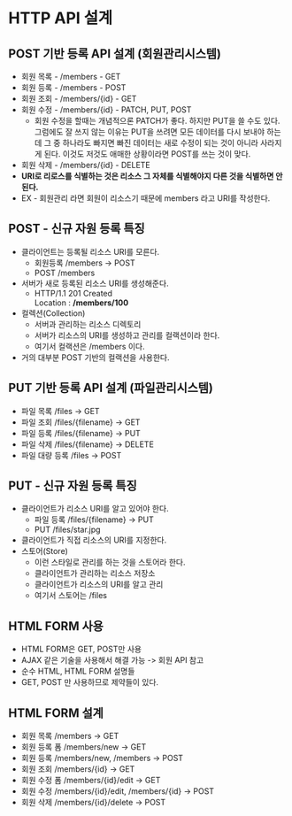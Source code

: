 # HTTP API 설계
## POST 기반 등록 API 설계 (회원관리시스템)
* 회원 목록 - /members - GET
* 회원 등록 - /members - POST
* 회원 조회 - /members/{id} - GET
* 회원 수정 - /members/{id} - PATCH, PUT, POST
    * 회원 수정을 할때는 개념적으론 PATCH가 좋다. 하지만 PUT을 쓸 수도 있다. 그럼에도 잘 쓰지 않는 이유는 PUT을 쓰려면 모든 데이터를 다시 보내야 하는데 그 중 하나라도 빠지면 빠진 데이터는 새로 수정이 되는 것이 아니라 사라지게 된다. 이것도 저것도 애매한 상황이라면 POST를 쓰는 것이 맞다.
* 회원 삭제 - /members/{id} - DELETE
* **URI로 리로스를 식별하는 것은 리소스 그 자체를 식별해야지 다른 것을 식별하면 안된다.**
* EX - 회원관리 라면 회원이 리소스기 때문에 members 라고 URI를 작성한다.

## POST - 신규 자원 등록 특징
* 클라이언트는 등록될 리소스 URI를 모른다.
    * 회원등록 /members -> POST
    * POST /members
* 서버가 새로 등록된 리소스 URI를 생성해준다.
    * HTTP/1.1 201 Created<br>Location : **/members/100**
* 컬렉션(Collection)
    * 서버과 관리하는 리소스 디렉토리
    * 서버가 리소스의 URI를 생성하고 관리를 컬랙션이라 한다.
    * 여기서 컬랙션은 /members 이다.
* 거의 대부분 POST 기반의 컬랙션을 사용한다.

## PUT 기반 등록 API 설계 (파일관리시스템)
* 파일 목록 /files -> GET
* 파일 조회 /files/{filename} -> GET
* 파일 등록 /files/{filename} -> PUT
* 파일 삭제 /files/{filename} -> DELETE 
* 파일 대량 등록 /files -> POST

## PUT - 신규 자원 등록 특징
* 클라이언트가 리소스 URI를 알고 있어야 한다.
    * 파일 등록 /files/{filename} -> PUT
    * PUT /files/star.jpg
* 클라이언트가 직접 리소스의 URI를 지정한다.
* 스토어(Store)
    * 이런 스타일로 관리를 하는 것을 스토어라 한다.
    * 클라이언트가 관리하는 리소스 저장소
    * 클라이언트가 리소스의 URI를 알고 관리
    * 여기서 스토어는 /files

## HTML FORM 사용
* HTML FORM은 GET, POST만 사용
* AJAX 같은 기술을 사용해서 해결 가능 -> 회원 API 참고
* 순수 HTML, HTML FORM 설명들
* GET, POST 만 사용하므로 제약들이 있다.

## HTML FORM 설계
* 회원 목록 /members -> GET
* 회원 등록 폼 /members/new -> GET
* 회원 등록 /members/new, /members -> POST
* 회원 조회 /members/{id} -> GET
* 회원 수정 폼 /members/{id}/edit -> GET
* 회원 수정 /members/{id}/edit, /members/{id} -> POST
* 회원 삭제 /members/{id}/delete -> POST






